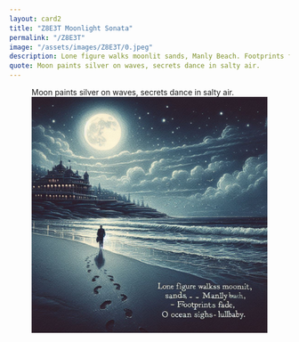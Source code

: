 ```yaml
---
layout: card2
title: "Z8E3T Moonlight Sonata"
permalink: "/Z8E3T"
image: "/assets/images/Z8E3T/0.jpeg"
description: Lone figure walks moonlit sands, Manly Beach. Footprints fade, ocean sighs lullaby.
quote: Moon paints silver on waves, secrets dance in salty air.
---
```


<figure>
  <figcaption>Moon paints silver on waves, secrets dance in salty air.</figcaption>
  <img src="/assets/images/Z8E3T/0.jpeg" alt="Lone figure walks moonlit sands, Manly Beach. Footprints fade, ocean sighs lullaby." title="Lone figure walks moonlit sands, Manly Beach. Footprints fade, ocean sighs lullaby.">
</figure>

